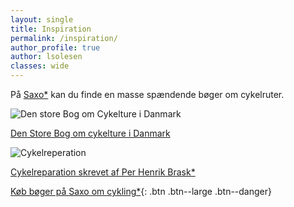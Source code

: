 ```yaml
---
layout: single
title: Inspiration
permalink: /inspiration/
author_profile: true
author: lsolesen
classes: wide
---
```


På [Saxo\*]({{site.partnerads.saxo_product}}https://www.saxo.com/dk/products/search?query=cykelruter) kan du finde en masse spændende bøger om cykelruter.

![Den store Bog om Cykelture i Danmark](https://imgcdn.saxo.com/_9788771555714/0x500)

[Den Store Bog om cykelture i Danmark]({{site.partnerads.saxo_product}}https://www.saxo.com/dk/den-store-bog-om-cykelture-i-danmark_helle-midtgaardjesper-poerksen_indbundet_9788771555714)

![Cykelreperation](https://imgcdn.saxo.com/_9788717044654/0x500)

[Cykelreparation skrevet af Per Henrik Brask\*]({{site.partnerads.saxo_product}}https://www.saxo.com/dk/cykelreparation_per-henrik-brask_indbundet_9788717044654)

[Køb bøger på Saxo om cykling\*]({{site.partnerads.saxo_product}}https://www.saxo.com/dk/products/search?query=cykling){: .btn .btn--large .btn--danger}

